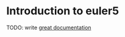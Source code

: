 # Introduction to euler5

TODO: write [great documentation](http://jacobian.org/writing/what-to-write/)
